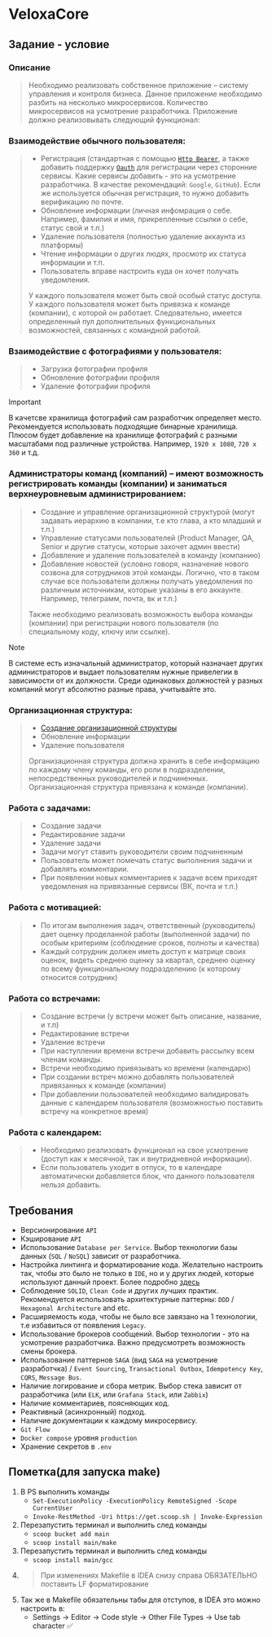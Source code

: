 # VeloxaCore

## Задание - условие

### Описание

> Необходимо реализовать собственное приложение – систему управления и контроля бизнеса. Данное приложение необходимо разбить на несколько микросервисов. Количество микросервисов на усмотрение разработчика. Приложение должно реализовывать следующий функционал:

### Взаимодействие обычного пользователя:
> - Регистрация (стандартная с помощью [`Http Bearer`](https://infostart.ru/1c/articles/2035437/), а также добавить поддержку [`Oauth`](https://infostart.ru/1c/articles/2035437/) для регистрации через сторонние сервисы. Какие сервисы добавить - это на усмотрение разработчика. В качестве рекомендаций: `Google`, `GitHub`). Если же используется обычная регистрация, то нужно добавить верификацию по почте. 
> - Обновление информации (личная инфомрация о себе. Например, фамилия и имя, прикрепленные ссылки о себе, статус свой и т.п.)
> - Удаление пользователя (полностью удаление аккаунта из платформы)
> - Чтение информации о других людях, просмотр их статуса информации и т.п.
> - Пользователь вправе настроить куда он хочет получать уведомления.
> 
> У каждого пользователя может быть свой особый статус доступа. У каждого пользователя может быть привязка к команде (компании), с которой он работает. Следовательно, имеется определенный пул дополнительных функциональных возможностей, связанных с командной работой. 

### Взаимодействие с фотографиями у пользователя:

> - Загрузка фотографии профиля
> - Обновление фотографии профиля 
> - Удаление фотографии профиля

> [!IMPORTANT]
> В качетсве хранилища фотографий сам разработчик определяет место. Рекомендуется использовать подходящие бинарные хранилища.
> Плюсом будет добавление на хранилище фотографий с разными масштабами под различные устройства. Например, `1920 x 1080`, `720 x 360` и т.д.

### Администраторы команд (компаний) – имеют возможность регистрировать команды (компании) и заниматься верхнеуровневым администрированием:
> - Создание и управление организационной структурой (могут задавать иерархию в компании, т.е кто глава, а кто младший и т.п.)
> - Управление статусами пользователей (Product Manager, QA, Senior и другие статусы, которые захочет админ ввести)
> - Добавление и удаление пользователей в команду (компанию) 
> - Добавление новостей (условно говоря, назначение нового созвона для сотрудников этой команды. Логично, что в таком случае все пользователи должны получать уведомления по различным источникам, которые указаны в его аккаунте. Например, телеграмм, почта, вк и т.п.)
> 
> Также необходимо реализовать возможность выбора команды (компании) при регистрации нового пользователя (по специальному коду, ключу или ссылке).

> [!NOTE]
> В системе есть изначальный администратор, который назначает других администраторов и выдает пользователям нужные привелегии в зависимости от их должности. Среди одинаковых должностей у разных компаний могут абсолютно разные права, учитывайте это.  

### Организационная структура:
> - [Создание организационной структуры](https://journal.sovcombank.ru/biznesu/organizatsionnaya-struktura-predpriyatiya-kak-glavnii-borets-s-haosom-v-biznes-protsessah)
> - Обновление информации
> - Удаление пользователя
> 
> Организационная структура должна хранить в себе информацию по каждому члену команды, его роли в подразделении, непосредственных руководителей и подчиненных. Организационная структура привязана к команде (компании).
 
### Работа с задачами:
> - Создание задачи
> - Редактирование задачи
> - Удаление задачи
> - Задачи могут ставить руководители своим подчиненным
> - Пользователь может помечать статус выполнения задачи и добавлять комментарии.
> - При появлении новых комментариев к задаче всем приходят уведомления на привязанные сервисы (ВК, почта и т.п.)

### Работа с мотивацией:
> - По итогам выполнения задач, ответственный (руководитель) дает оценку проделанной работы (выполненной задачи) по особым критериям (соблюдение сроков, полноты и качества)
> - Каждый сотрудник должен иметь доступ к матрице своих оценок, видеть среднею оценку за квартал, среднею оценку по всему функциональному подразделению (к которому относится сотрудник)
 
### Работа со встречами:
> - Создание встречи (у встречи может быть описание, название, и т.п)
> - Редактирование встречи
> - Удаление встречи
> - При наступлении времени встречи добавить рассылку всем членам команды. 
> - Встречи необходимо привязывать ко времени (календарю)
> - При создании встреч можно добавлять пользователей привязанных к команде (компании)
> - При добавлении пользователей необходимо валидировать данные с календарем пользователя (возможностью поставить встречу на конкретное время)
 

### Работа с календарем:
> - Необходимо реализовать функционал на свое усмотрение (доступ как к месячной, так и внутридневной информации).
> - Если пользователь уходит в отпуск, то в календаре автоматически добавляется блок, что данного пользователя нельзя добавить. 

## Требования
- Версионирование `API`
- Кэширование `API`
- Использование `Database per Service`. Выбор технологии базы данных (`SQL` / `NoSQL`) зависит от разработчика.
- Настройка линтинга и форматирование кода. Желательно настроить так, чтобы это было не только в `IDE`, но и у других людей, которые используют данный проект. Более подробно [здесь](https://www.baeldung.com/checkstyle-java) 
- Соблюдение `SOLID`, `Clean Code` и других лучших практик. Рекомендуется использовать архитектурные паттерны: `DDD` / `Hexagonal Architecture` and etc. 
- Расширяемость кода, чтобы не было все завязано на 1 технологии, т.е избавиться от появления `Legacy`.
- Использование брокеров сообщений. Выбор технологии - это на усмотрение разработчика. Важно предусмотреть возможность смены брокера.  
- Использование паттернов `SAGA` (вид `SAGA` на усмотрение разработчка) / `Event Sourcing`, `Transactional Outbox`, `Idempotency Key`, `CQRS`, `Message Bus`. 
- Наличие логирование и сбора метрик. Выбор стека зависит от разработчика (или `ELK`, или `Grafana Stack`, или `Zabbix`) 
- Наличие комментариев, поясняющих код.
- Реактивный (асинхронный) подход.
- Наличие документации к каждому микросервису.
- `Git Flow`
- `Docker compose` уровня `production`
- Хранение секретов в `.env`

## Пометка(для запуска make)
1) В PS выполнить команды
    - ```Set-ExecutionPolicy -ExecutionPolicy RemoteSigned -Scope CurrentUser```
    - ```Invoke-RestMethod -Uri https://get.scoop.sh | Invoke-Expression```
2) Перезапустить терминал и выполнить след команды
    - ```scoop bucket add main```
    - ```scoop install main/make```
3) Перезапустить терминал и выполнить след команды
   - ```scoop install main/gcc```
4) > При изменениях Makefile в IDEA снизу справа ОБЯЗАТЕЛЬНО поставить LF форматирование
5) Так же в Makefile обязательны табы для отступов, в IDEA это можно настроить в:
   - Settings -> Editor -> Code style -> Other File Types -> Use tab character ✅
